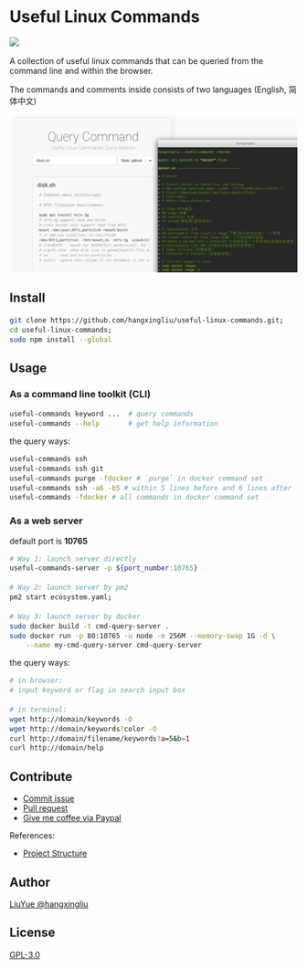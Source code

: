 # Useful Linux Commands

<a href="https://www.npmjs.com/package/useful-linux-commands">
<img src="https://img.shields.io/npm/v/useful-linux-commands.svg?style=flat-square" />
</a>

A collection of useful linux commands that can be queried from the command line and within the browser.

The commands and comments inside consists of two languages (English, 简体中文)

![screenshot](screenshots/1.png)

## Install

``` bash
git clone https://github.com/hangxingliu/useful-linux-commands.git;
cd useful-linux-commands;
sudo npm install --global
```

## Usage

### As a command line toolkit (CLI)

``` bash
useful-commands keyword ...  # query commands
useful-commands --help       # get help information
```

the query ways:

``` bash
useful-commands ssh
useful-commands ssh git
useful-commands purge -fdocker # `purge` in docker command set
useful-commands ssh -a6 -b5 # within 5 lines before and 6 lines after 
useful-commands -fdocker # all commands in docker command set
```

### As a web server

default port is **10765**

``` bash
# Way 1: launch server directly
useful-commands-server -p ${port_number:10765}

# Way 2: launch server by pm2
pm2 start ecosystem.yaml;

# Way 3: launch server by docker
sudo docker build -t cmd-query-server .
sudo docker run -p 80:10765 -u node -m 256M --memory-swap 1G -d \
	--name my-cmd-query-server cmd-query-server
```

the query ways:

``` bash
# in browser:
# input keyword or flag in search input box

# in terminal:
wget http://domain/keywords -O
wget http://domain/keywords?color -O
curl http://domain/filename/keywords?a=5&b=1
curl http://domain/help
```

## Contribute

- [Commit issue](https://github.com/hangxingliu/useful-linux-commands/issues)
- [Pull request](https://github.com/hangxingliu/useful-linux-commands/pulls)
- [Give me coffee via Paypal](https://www.paypal.me/hangxingliu)

References:

- [Project Structure](docs/PROJECT-STRUCT.md)


## Author

[LiuYue @hangxingliu](https://github.com/hangxingliu)

## License

[GPL-3.0](LICENSE)
